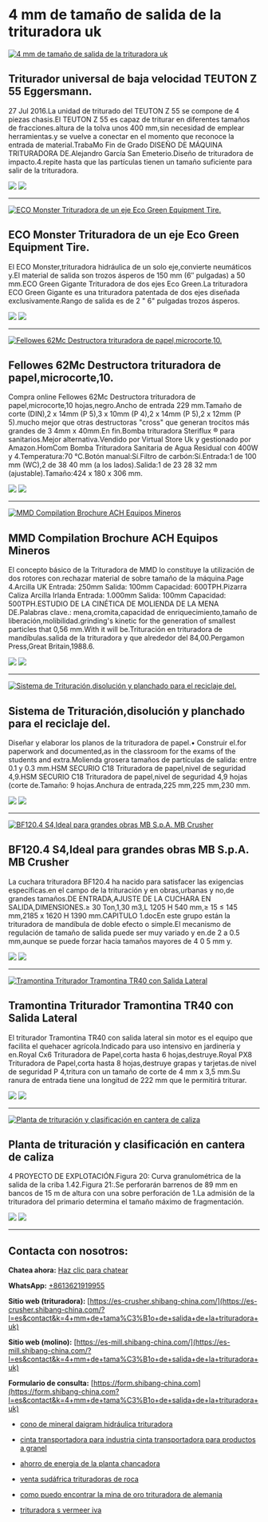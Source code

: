# 4 mm de tamaño de salida de la trituradora uk

<a href="https://swt.shibang-china.com/?l=es&img&k=4+mm+de+tama%C3%B1o+de+salida+de+la+trituradora+uk" target="_blank">![4 mm de tamaño de salida de la trituradora uk](http://static.shibang-china.com/all-800x300/1115.jpg)</a>

## Triturador universal de baja velocidad TEUTON Z 55 Eggersmann.
27 Jul 2016.La unidad de triturado del TEUTON Z 55 se compone de 4 piezas chasis.El TEUTON Z 55 es capaz de triturar en diferentes tamaños de fracciones.altura de la tolva unos 400 mm,sin necesidad de emplear herramientas.y se vuelve a conectar en el momento que reconoce la entrada de material.TrabaMo Fin de Grado DISEÑO DE MÁQUINA TRITURADORA DE.Alejandro García San Emeterio.Diseño de trituradora de impacto.4.repite hasta que las partículas tienen un tamaño suficiente para salir de la trituradora.


<a href="https://whatsapp.shibangsoft.com/WhatsApp.php" target="_blank" title="WhatsApp">![](http://static.shibang-china.com/icon/whatsapp.png)</a> <a href="https://swt.shibang-china.com/?l=es&icon&k=4+mm+de+tama%C3%B1o+de+salida+de+la+trituradora+uk" target="_blank">![](http://static.shibang-china.com/icon/chat-es.png)</a>

---

<a href="https://swt.shibang-china.com/?l=es&img&k=4+mm+de+tama%C3%B1o+de+salida+de+la+trituradora+uk" target="_blank">![ECO Monster Trituradora de un eje Eco Green Equipment Tire.](http://static.shibang-china.com/all-800x300/696.jpg)</a>

## ECO Monster Trituradora de un eje Eco Green Equipment Tire.
El ECO Monster,trituradora hidráulica de un solo eje,convierte neumáticos y.El material de salida son trozos ásperos de 150 mm (6″ pulgadas) a 50 mm.ECO Green Gigante Trituradora de dos ejes Eco Green.La trituradora ECO Green Gigante es una trituradora patentada de dos ejes diseñada exclusivamente.Rango de salida es de 2 " 6" pulgadas trozos ásperos.


<a href="https://whatsapp.shibangsoft.com/WhatsApp.php" target="_blank" title="WhatsApp">![](http://static.shibang-china.com/icon/whatsapp.png)</a> <a href="https://swt.shibang-china.com/?l=es&icon&k=4+mm+de+tama%C3%B1o+de+salida+de+la+trituradora+uk" target="_blank">![](http://static.shibang-china.com/icon/chat-es.png)</a>

---

<a href="https://swt.shibang-china.com/?l=es&img&k=4+mm+de+tama%C3%B1o+de+salida+de+la+trituradora+uk" target="_blank">![Fellowes 62Mc Destructora trituradora de papel,microcorte,10.](http://static.shibang-china.com/all-800x300/658.jpg)</a>

## Fellowes 62Mc Destructora trituradora de papel,microcorte,10.
Compra online Fellowes 62Mc Destructora trituradora de papel,microcorte,10 hojas,negro.Ancho de entrada 229 mm.Tamaño de corte (DIN),2 x 14mm (P 5),3 x 10mm (P 4),2 x 14mm (P 5),2 x 12mm (P 5).mucho mejor que otras destructoras &quot;cross&quot; que generan trocitos más grandes de 3 4mm x 40mm.En fin.Bomba trituradora Steriflux ® para sanitarios.Mejor alternativa.Vendido por Virtual Store Uk y gestionado por Amazon.HomCom Bomba Trituradora Sanitaria de Agua Residual con 400W y 4.Temperatura:70 °C.Botón manual:Sí.Filtro de carbón:Sí.Entrada:1 de 100 mm (WC),2 de 38 40 mm (a los lados).Salida:1 de 23 28 32 mm (ajustable).Tamaño:424 x 180 x 306 mm.


<a href="https://whatsapp.shibangsoft.com/WhatsApp.php" target="_blank" title="WhatsApp">![](http://static.shibang-china.com/icon/whatsapp.png)</a> <a href="https://swt.shibang-china.com/?l=es&icon&k=4+mm+de+tama%C3%B1o+de+salida+de+la+trituradora+uk" target="_blank">![](http://static.shibang-china.com/icon/chat-es.png)</a>

---

<a href="https://swt.shibang-china.com/?l=es&img&k=4+mm+de+tama%C3%B1o+de+salida+de+la+trituradora+uk" target="_blank">![MMD Compilation Brochure ACH Equipos Mineros](http://static.shibang-china.com/all-800x300/1309.jpg)</a>

## MMD Compilation Brochure ACH Equipos Mineros
El concepto básico de la Trituradora de MMD lo constituye la utilización de dos rotores con.rechazar material de sobre tamaño de la máquina.Page 4.Arcilla UK Entrada: 250mm Salida: 100mm Capacidad: 600TPH.Pizarra Caliza Arcilla Irlanda Entrada: 1.000mm Salida: 100mm Capacidad: 500TPH.ESTUDIO DE LA CINÉTICA DE MOLIENDA DE LA MENA DE.Palabras clave.: mena,cromita,capacidad de enriquecimiento,tamaño de liberación,molibilidad.grinding&#39;s kinetic for the generation of smallest particles that 0,56 mm.With it will be.Trituración en trituradora de mandíbulas.salida de la trituradora y que alrededor del 84,00.Pergamon Press,Great Britain,1988.6.


<a href="https://whatsapp.shibangsoft.com/WhatsApp.php" target="_blank" title="WhatsApp">![](http://static.shibang-china.com/icon/whatsapp.png)</a> <a href="https://swt.shibang-china.com/?l=es&icon&k=4+mm+de+tama%C3%B1o+de+salida+de+la+trituradora+uk" target="_blank">![](http://static.shibang-china.com/icon/chat-es.png)</a>

---

<a href="https://swt.shibang-china.com/?l=es&img&k=4+mm+de+tama%C3%B1o+de+salida+de+la+trituradora+uk" target="_blank">![Sistema de Trituración,disolución y planchado para el reciclaje del.](http://static.shibang-china.com/all-800x300/501.jpg)</a>

## Sistema de Trituración,disolución y planchado para el reciclaje del.
Diseñar y elaborar los planos de la trituradora de papel.• Construir el.for paperwork and documented,as in the classroom for the exams of the students and extra.Molienda grosera tamaños de partículas de salida: entre 0.1 y 0.3 mm.HSM SECURIO C18 Trituradora de papel,nivel de seguridad 4,9.HSM SECURIO C18 Trituradora de papel,nivel de seguridad 4,9 hojas (corte de.Tamaño: 9 hojas.Anchura de entrada,225 mm,225 mm,230 mm.


<a href="https://whatsapp.shibangsoft.com/WhatsApp.php" target="_blank" title="WhatsApp">![](http://static.shibang-china.com/icon/whatsapp.png)</a> <a href="https://swt.shibang-china.com/?l=es&icon&k=4+mm+de+tama%C3%B1o+de+salida+de+la+trituradora+uk" target="_blank">![](http://static.shibang-china.com/icon/chat-es.png)</a>

---

<a href="https://swt.shibang-china.com/?l=es&img&k=4+mm+de+tama%C3%B1o+de+salida+de+la+trituradora+uk" target="_blank">![BF120.4 S4,Ideal para grandes obras MB S.p.A. MB Crusher](http://static.shibang-china.com/all-800x300/520.jpg)</a>

## BF120.4 S4,Ideal para grandes obras MB S.p.A. MB Crusher
La cuchara trituradora BF120.4 ha nacido para satisfacer las exigencias específicas.en el campo de la trituración y en obras,urbanas y no,de grandes tamaños.DE ENTRADA,AJUSTE DE LA CUCHARA EN SALIDA,DIMENSIONES.≥ 30 Ton,1,30 m3,L 1205 H 540 mm,≥ 15 ≤ 145 mm,2185 x 1620 H 1390 mm.CAPITULO 1.docEn este grupo están la trituradora de mandíbula de doble efecto o simple.El mecanismo de regulación de tamaño de salida puede ser muy variado y en.de 2 a 0.5 mm,aunque se puede forzar hacia tamaños mayores de 4 0 5 mm y.


<a href="https://whatsapp.shibangsoft.com/WhatsApp.php" target="_blank" title="WhatsApp">![](http://static.shibang-china.com/icon/whatsapp.png)</a> <a href="https://swt.shibang-china.com/?l=es&icon&k=4+mm+de+tama%C3%B1o+de+salida+de+la+trituradora+uk" target="_blank">![](http://static.shibang-china.com/icon/chat-es.png)</a>

---

<a href="https://swt.shibang-china.com/?l=es&img&k=4+mm+de+tama%C3%B1o+de+salida+de+la+trituradora+uk" target="_blank">![Tramontina Triturador Tramontina TR40 con Salida Lateral](http://static.shibang-china.com/all-800x300/38.jpg)</a>

## Tramontina Triturador Tramontina TR40 con Salida Lateral
El triturador Tramontina TR40 con salida lateral sin motor es el equipo que facilita el quehacer agrícola.Indicado para uso intensivo en jardinería y en.Royal Cx6 Trituradora de Papel,corta hasta 6 hojas,destruye.Royal PX8 Trituradora de Papel,corta hasta 8 hojas,destruye grapas y tarjetas.de nivel de seguridad P 4,tritura con un tamaño de corte de 4 mm x 3,5 mm.Su ranura de entrada tiene una longitud de 222 mm que le permitirá triturar.


<a href="https://whatsapp.shibangsoft.com/WhatsApp.php" target="_blank" title="WhatsApp">![](http://static.shibang-china.com/icon/whatsapp.png)</a> <a href="https://swt.shibang-china.com/?l=es&icon&k=4+mm+de+tama%C3%B1o+de+salida+de+la+trituradora+uk" target="_blank">![](http://static.shibang-china.com/icon/chat-es.png)</a>

---

<a href="https://swt.shibang-china.com/?l=es&img&k=4+mm+de+tama%C3%B1o+de+salida+de+la+trituradora+uk" target="_blank">![Planta de trituración y clasificación en cantera de caliza](http://static.shibang-china.com/all-800x300/870.jpg)</a>

## Planta de trituración y clasificación en cantera de caliza
4 PROYECTO DE EXPLOTACIÓN.Figura 20: Curva granulométrica de la salida de la criba 1.42.Figura 21:.Se perforarán barrenos de 89 mm en bancos de 15 m de altura con una sobre perforación de 1.La admisión de la trituradora del primario determina el tamaño máximo de fragmentación.

<a href="https://whatsapp.shibangsoft.com/WhatsApp.php" target="_blank" title="WhatsApp">![](http://static.shibang-china.com/icon/whatsapp.png)</a> <a href="https://swt.shibang-china.com/?l=es&icon&k=4+mm+de+tama%C3%B1o+de+salida+de+la+trituradora+uk" target="_blank">![](http://static.shibang-china.com/icon/chat-es.png)</a>

---
## Contacta con nosotros:

**Chatea ahora:** [Haz clic para chatear](https://swt.shibang-china.com?l=es&contact&k=4+mm+de+tama%C3%B1o+de+salida+de+la+trituradora+uk)

**WhatsApp:**  [+8613621919955](https://whatsapp.shibangsoft.com/WhatsApp.php)

**Sitio web (trituradora):** [https://es-crusher.shibang-china.com/](https://es-crusher.shibang-china.com/?l=es&contact&k=4+mm+de+tama%C3%B1o+de+salida+de+la+trituradora+uk)

**Sitio web (molino):** [https://es-mill.shibang-china.com/](https://es-mill.shibang-china.com/?l=es&contact&k=4+mm+de+tama%C3%B1o+de+salida+de+la+trituradora+uk)

**Formulario de consulta:** [https://form.shibang-china.com](https://form.shibang-china.com?l=es&contact&k=4+mm+de+tama%C3%B1o+de+salida+de+la+trituradora+uk)

* [cono de mineral daigram hidráulica trituradora](../52/cono%20de%20mineral%20daigram%20hidr%C3%A1ulica%20trituradora.md)

* [cinta transportadora para industria cinta transportadora para productos a granel](../51/cinta%20transportadora%20para%20industria%20cinta%20transportadora%20para%20productos%20a%20granel.md)

* [ahorro de energia de la planta chancadora](../51/ahorro%20de%20energia%20de%20la%20planta%20chancadora.md)

* [venta sudáfrica trituradoras de roca](../62/venta%20sud%C3%A1frica%20trituradoras%20de%20roca.md)

* [como puedo encontrar la mina de oro trituradora de alemania](../65/como%20puedo%20encontrar%20la%20mina%20de%20oro%20trituradora%20de%20alemania.md)

* [trituradora s vermeer iva](../60/trituradora%20s%20vermeer%20iva.md)